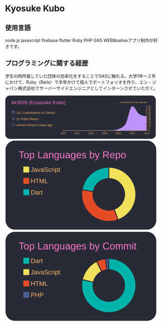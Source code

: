 # Kyosuke Kubo

## 使用言語

node.js javascript firebase flutter Ruby PHP GAS
WEB&nativeアプリ制作が好きです。

## プログラミングに関する経歴

学生の時所属していた団体の効率化をすることでGASに触れる。大学1年〜２年にかけて、Ruby（Rails）で半年かけて個人でポートフォリオを作り、エン・ジャパン株式会社でサーバーサイドエンジニアとしてインターンさせていただく。


[![](https://raw.githubusercontent.com/kk3939/kk3939/main/profile-summary-card-output/dracula/0-profile-details.svg)](https://github.com/vn7n24fzkq/github-profile-summary-cards)
[![](https://raw.githubusercontent.com/kk3939/kk3939/main/profile-summary-card-output/dracula/1-repos-per-language.svg)](https://github.com/vn7n24fzkq/github-profile-summary-cards)
[![](https://raw.githubusercontent.com/kk3939/kk3939/main/profile-summary-card-output/dracula/2-most-commit-language.svg)](https://github.com/vn7n24fzkq/github-profile-summary-cards)

